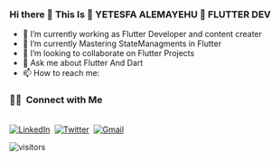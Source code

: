 ### Hi there 👋 This Is 🔭 YETESFA ALEMAYEHU 🤔 FLUTTER DEV

- 🔭 I’m currently working as Flutter Developer and content creater 
- 🌱 I’m currently Mastering StateManagments in Flutter
- 👯 I’m looking to collaborate on Flutter Projects
- 💬 Ask me about Flutter And Dart
- 📫 How to reach me: 

<p align="center">
  <h3> 🤝🏻 &nbsp;Connect with Me </h3>
<br>
<a href="https://www.linkedin.com/in/yetesfa-alemayehu/"><img src="https://img.shields.io/badge/linkedin-%230077B5.svg?&style=for-the-badge&logo=linkedin&logoColor=white" alt="LinkedIn" /></a>&nbsp;
<a href="https://twitter.com/Yetesfa"><img src="https://img.shields.io/badge/Twitter-1DA1F2?style=for-the-badge&logo=twitter&logoColor=white" alt="Twitter" /></a>&nbsp;
<a href="mailto:yetesfadev@gmail.com?subject=Hola%20Yetesfa"><img src="https://img.shields.io/badge/gmail-%23D14836.svg?&style=for-the-badge&logo=gmail&logoColor=white" alt="Gmail"/></a>&nbsp;
<!--<a href="https://kkvanonymous.github.io/"><img alt="Website" src="https://img.shields.io/website?style=for-the-badge&up_message=portfolio&url=https%3A%2F%2Fkkvanonymous.github.io%2F"></a>-->
</p>



<p>
    <img align="center" alt="visitors" src="https://gpvc.arturio.dev/hanhabesha"/>
</p>


